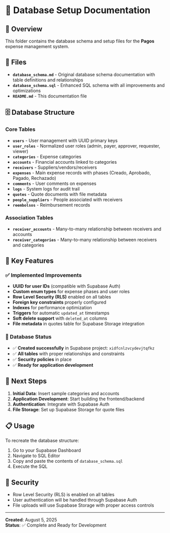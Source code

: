 # 📘 Database Setup Documentation

## 🎯 Overview

This folder contains the database schema and setup files for the **Pagos** expense management system.

## 📁 Files

- **`database_schema.md`** - Original database schema documentation with table definitions and relationships
- **`database_schema.sql`** - Enhanced SQL schema with all improvements and optimizations
- **`README.md`** - This documentation file

## 🗄️ Database Structure

### Core Tables
- **`users`** - User management with UUID primary keys
- **`user_roles`** - Normalized user roles (admin, payer, approver, requester, viewer)
- **`categories`** - Expense categories
- **`accounts`** - Financial accounts linked to categories
- **`receivers`** - Suppliers/vendors/receivers
- **`expenses`** - Main expense records with phases (Creado, Aprobado, Pagado, Rechazado)
- **`comments`** - User comments on expenses
- **`logs`** - System logs for audit trail
- **`quotes`** - Quote documents with file metadata
- **`people_suppliers`** - People associated with receivers
- **`reembolsos`** - Reimbursement records

### Association Tables
- **`receiver_accounts`** - Many-to-many relationship between receivers and accounts
- **`receiver_categories`** - Many-to-many relationship between receivers and categories

## 🔧 Key Features

### ✅ Implemented Improvements
- **UUID for user IDs** (compatible with Supabase Auth)
- **Custom enum types** for expense phases and user roles
- **Row Level Security (RLS)** enabled on all tables
- **Foreign key constraints** properly configured
- **Indexes** for performance optimization
- **Triggers** for automatic `updated_at` timestamps
- **Soft delete support** with `deleted_at` columns
- **File metadata** in quotes table for Supabase Storage integration

### 🎯 Database Status
- ✅ **Created successfully** in Supabase project: `xidfcnlzvcydevjtqfkz`
- ✅ **All tables** with proper relationships and constraints
- ✅ **Security policies** in place
- ✅ **Ready for application development**

## 🚀 Next Steps

1. **Initial Data**: Insert sample categories and accounts
2. **Application Development**: Start building the frontend/backend
3. **Authentication**: Integrate with Supabase Auth
4. **File Storage**: Set up Supabase Storage for quote files

## 📋 Usage

To recreate the database structure:

1. Go to your Supabase Dashboard
2. Navigate to SQL Editor
3. Copy and paste the contents of `database_schema.sql`
4. Execute the SQL

## 🔐 Security

- Row Level Security (RLS) is enabled on all tables
- User authentication will be handled through Supabase Auth
- File uploads will use Supabase Storage with proper access controls

---

**Created**: August 5, 2025  
**Status**: ✅ Complete and Ready for Development 